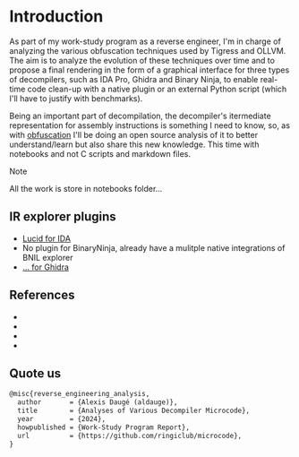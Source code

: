 # Introduction
As part of my work-study program as a reverse engineer, I'm in charge of analyzing the various obfuscation techniques used by Tigress and OLLVM. The aim is to analyze the evolution of these techniques over time and to propose a final rendering in the form of a graphical interface for three types of decompilers, such as IDA Pro, Ghidra and Binary Ninja, to enable real-time code clean-up with a native  plugin or an external Python script (which I'll have to justify with benchmarks).

Being an important part of decompilation, the decompiler's itermediate representation for assembly instructions is something I need to know, so, as with [obfuscation](https://github.com/ringiclub/obfuscation) I'll be doing an open source analysis of it to better understand/learn but also share this new knowledge. This time with notebooks and not C scripts and markdown files.

> [!NOTE]
> All the work is store in notebooks folder...

## IR explorer plugins

- [Lucid for IDA](https://github.com/Fireboyd78/lucid)
- No plugin for BinaryNinja, already have a mulitple native integrations of BNIL explorer
- [... for Ghidra]()

## References

* 
* 
* 
* 

## Quote us
```tex
@misc{reverse_engineering_analysis,
  author       = {Alexis Daugé (aldauge)},
  title        = {Analyses of Various Decompiler Microcode},
  year         = {2024},
  howpublished = {Work-Study Program Report},
  url          = {https://github.com/ringiclub/microcode},
}
```